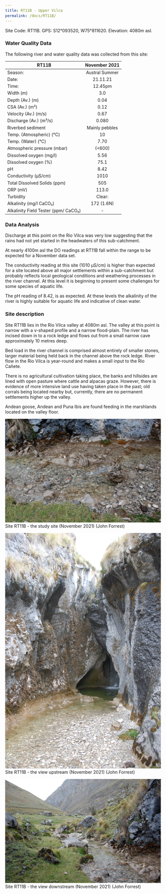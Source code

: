 ```yaml
---
title: RT11B - Upper Vilca
permalink: /docs/RT11B/
---
```



Site Code: RT11B.  GPS: S12°093520, W75°811620. Elevation:
4080m asl.


### Water Quality Data

The following river and water quality data was collected from this site: 

|     RT11B                                    |      November 2021    |
|---------------------------------------------|:---------------------:|
|     Season:                                 |     Austral Summer    |
|     Date:                                   |        21.11.21       |
|     Time:                                   |         12.45pm       |
|     Width (m)                               |           3.0         |
|     Depth (Av.) (m)                         |          0.04         |
|     CSA (Av.) (m²)                          |          0.12         |
|     Velocity (Av.) (m/s)                    |          0.67         |
|     Discharge (Av.) (m³/s)                  |          0.080        |
|     Riverbed sediment                       |     Mainly pebbles    |
|     Temp. (Atmospheric) (°C)                |           10          |
|     Temp. (Water) (°C)                      |          7.70         |
|     Atmospheric pressure (mbar)             |         (<600)        |
|     Dissolved oxygen (mg/l)                 |          5.56         |
|     Dissolved oxygen (%)                    |          75.1         |
|     pH                                      |          8.42         |
|     Conductivity (µS/cm)                    |          1010         |
|     Total Dissolved Solids (ppm)            |           505         |
|     ORP (mV)                                |          113.0        |
|     Turbidity                               |         Clear:        |
|     Alkalinity (mg/l CaCO₃)                 |       172 (1.6N)      |
|     Alkalinity Field Tester (ppm/ CaCO₃)    |            -          |


### Data Analysis
Discharge at this point on the Rio Vilca was very low suggesting that the rains had not yet started in the headwaters of this sub-catchment. 

At nearly 4100m asl the DO readings at RT11B fall within the range to be expected for a November data set. 

The conductivity reading at this site (1010 µS/cm) is higher than expected for a site located above all major settlements within a sub-catchment but probably reflects local geological conditions and weathering processes in the river channel. At this level it is beginning to present some challenges for some species of aquatic life.

The pH reading of 8.42, is as expected. At these levels the alkalinity of the river is highly suitable for aquatic life and indicative of clean water. 


### Site description
Site RT11B lies in the Rio Vilca valley at 4080m asl. The valley at this point is narrow with a v-shaped profile and a narrow flood-plain. The river has incised down in to a rock ledge and flows out from a small narrow cave approximately 10 metres deep.

Bed load in the river channel is comprised almost entirely of smaller stones, larger material being held back in the channel above the rock ledge. River flow in the Rio Vilca is year-round and makes a small input to the Rio Cañete.

There is no agricultural cultivation taking place, the banks and hillsides are lined with open pasture where cattle and alpacas graze. However, there is evidence of more intensive land use having taken place in the past; old corrals being located nearby but, currently, there are no permanent settlements higher up the valley. 

Andean goose, Andean and Puna Ibis are found feeding in the marshlands located on the valley floor.



![Site T11B - the study site. (John Forrest)](/assets/SiteDescriptions/T11/T11Bsite.JPG)
Site RT11B - the study site (November 2021) (John Forrest)


![Site T11B - the study site. (John Forrest)](/assets/SiteDescriptions/T11/T11Bviewupstream.JPG)
Site RT11B - the view upstream (November 2021) (John Forrest)


![Site T11B - the study site. (John Forrest)](/assets/SiteDescriptions/T11/T11Bviewdownstream.JPG)
Site RT11B - the view downstream (November 2021) (John Forrest)

